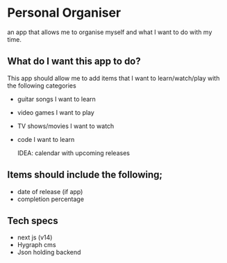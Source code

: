 # Personal Organiser

an app that allows me to organise myself and what I want to do with my time.

## What do I want this app to do?

This app should allow me to add items that I want to learn/watch/play with the following categories

- guitar songs I want to learn
- video games I want to play
- TV shows/movies I want to watch 
- code I want to learn

  IDEA: calendar with upcoming releases

## Items should include the following;

- date of release (if app)
- completion percentage

## Tech specs
- next js (v14)
- Hygraph cms
- Json holding backend






